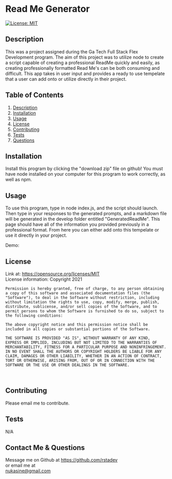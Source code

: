 
  # Read Me Generator

  [![License: MIT](https://img.shields.io/badge/License-MIT-yellow.svg)](https://opensource.org/licenses/MIT)

    


  ## Description
  This was a project assigned during the Ga Tech Full Stack Flex Development program. The aim of this project was to utilize node to create a script capable of creating a professional ReadMe quickly and easily, as creating professionally formatted Read Me's can be both consuming and difficult. This app takes in user input and provides a ready to use tempelate that a user can add onto or utilize directly in their project.
  <br>
  
  
  ## Table of Contents
  1. [Description](#description)
  2. [Installation](#installation)
  3. [Usage](#usage)
  4. [License](#license)
  5. [Contributing](#contributing)
  6. [Tests](#tests)
  7. [Questions](#questions)
  


  ## Installation
  Install this program by clicking the "download zip" file on github! You must have node installed on your computer for this program to work correctly, as well as npm.
  <br>



  ## Usage
  To use this program, type in node index.js, and the script should launch. Then type in your responses to the generated prompts, and a markdown file  will be generated in the develop folder entitled "GeneratedReadMe". This page should have all of the information you provided previously in a professional format. From here you can either add onto this tempelate or use it directly in your project.
  <br>

  Demo:

  ## License
  Link at: https://opensource.org/licenses/MIT
  <br>
  License information: Copyright 2021 

    Permission is hereby granted, free of charge, to any person obtaining a copy of this software and associated documentation files (the "Software"), to deal in the Software without restriction, including without limitation the rights to use, copy, modify, merge, publish, distribute, sublicense, and/or sell copies of the Software, and to permit persons to whom the Software is furnished to do so, subject to the following conditions:
    
    The above copyright notice and this permission notice shall be included in all copies or substantial portions of the Software.
    
    THE SOFTWARE IS PROVIDED "AS IS", WITHOUT WARRANTY OF ANY KIND, EXPRESS OR IMPLIED, INCLUDING BUT NOT LIMITED TO THE WARRANTIES OF MERCHANTABILITY, FITNESS FOR A PARTICULAR PURPOSE AND NONINFRINGEMENT. IN NO EVENT SHALL THE AUTHORS OR COPYRIGHT HOLDERS BE LIABLE FOR ANY CLAIM, DAMAGES OR OTHER LIABILITY, WHETHER IN AN ACTION OF CONTRACT, TORT OR OTHERWISE, ARISING FROM, OUT OF OR IN CONNECTION WITH THE SOFTWARE OR THE USE OR OTHER DEALINGS IN THE SOFTWARE.
    
    
  
  <br>

  ## Contributing

  Please email me to contribute.
  <br>

  ## Tests
  N/A
  <br>


  ## Contact Me & Questions
  Message me on Github at https://github.com/rstadev
  <br>
  or email me at
  <br>
  nukasine@gmail.com 


